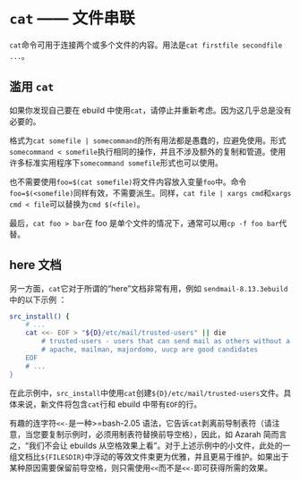 # `cat` —— 文件串联

`cat`命令可用于连接两个或多个文件的内容。用法是`cat firstfile secondfile ...`。

## 滥用 `cat`

如果你发现自己要在 ebuild 中使用`cat`，请停止并重新考虑。因为这几乎总是没有必要的。

格式为`cat somefile | somecommand`的所有用法都是愚蠢的，应避免使用。形式`somecommand < somefile`执行相同的操作，并且不涉及额外的复制和管道。使用许多标准实用程序下`somecommand somefile`形式也可以使用。

也不需要使用`foo=$(cat somefile)`将文件内容放入变量`foo`中。命令`foo=$(<somefile)`同样有效，不需要派生。同样，`cat file | xargs cmd`和`xargs cmd < file`可以替换为`cmd $(<file)`。

最后，`cat foo > bar`在 foo 是单个文件的情况下，通常可以用`cp -f foo bar`代替。

## here 文档

另一方面，`cat`它对于所谓的“here”文档非常有用，例如 `sendmail-8.13.3ebuild` 中的以下示例 ：

```bash
src_install() {
	# ...
	cat <<- EOF > "${D}/etc/mail/trusted-users" || die
		# trusted-users - users that can send mail as others without a warning
		# apache, mailman, majordomo, uucp are good candidates
	EOF
	# ...
}
```

在此示例中，`src_install`中使用`cat`创建`${D}/etc/mail/trusted-users`文件。具体来说，新文件将包含`cat`行和 ebuild 中带有`EOF`的行。

有趣的连字符`<<-`是一种>=bash-2.05 语法，它告诉`cat`剥离前导制表符（请注意，当您要复制示例时，必须用制表符替换前导空格），因此，如 Azarah 简而言之，“我们不会让 ebuilds 从空格效果上看”。对于上述示例中的小文件，此处的一组文档比`${FILESDIR}`中浮动的等效文件束更为优雅，并且更易于维护。如果出于某种原因需要保留前导空格，则只需使用`<<`而不是`<<-`即可获得所需的效果。
